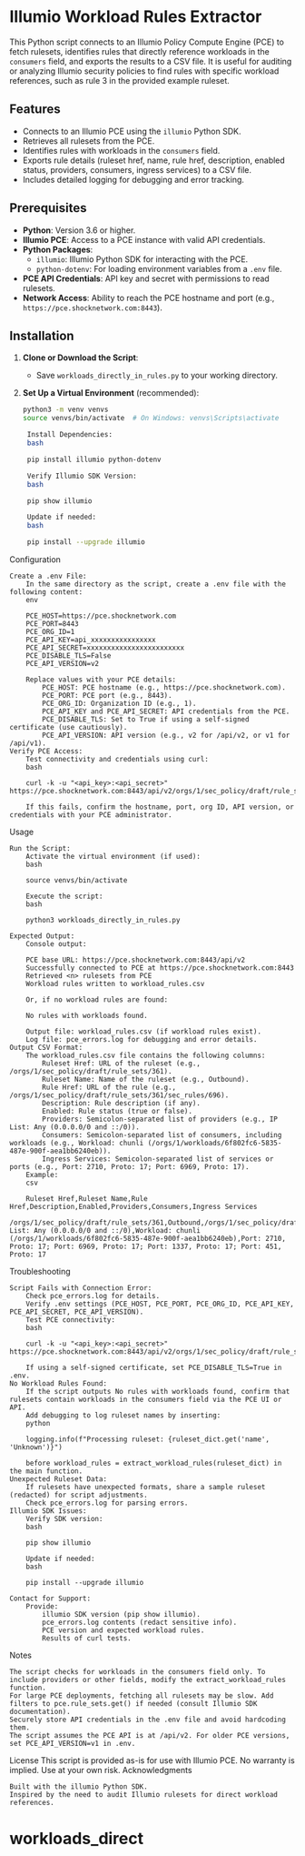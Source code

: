 # Illumio Workload Rules Extractor

This Python script connects to an Illumio Policy Compute Engine (PCE) to fetch rulesets, identifies rules that directly reference workloads in the `consumers` field, and exports the results to a CSV file. It is useful for auditing or analyzing Illumio security policies to find rules with specific workload references, such as rule 3 in the provided example ruleset.

## Features
- Connects to an Illumio PCE using the `illumio` Python SDK.
- Retrieves all rulesets from the PCE.
- Identifies rules with workloads in the `consumers` field.
- Exports rule details (ruleset href, name, rule href, description, enabled status, providers, consumers, ingress services) to a CSV file.
- Includes detailed logging for debugging and error tracking.

## Prerequisites
- **Python**: Version 3.6 or higher.
- **Illumio PCE**: Access to a PCE instance with valid API credentials.
- **Python Packages**:
  - `illumio`: Illumio Python SDK for interacting with the PCE.
  - `python-dotenv`: For loading environment variables from a `.env` file.
- **PCE API Credentials**: API key and secret with permissions to read rulesets.
- **Network Access**: Ability to reach the PCE hostname and port (e.g., `https://pce.shocknetwork.com:8443`).

## Installation
1. **Clone or Download the Script**:
   - Save `workloads_directly_in_rules.py` to your working directory.

2. **Set Up a Virtual Environment** (recommended):
   ```bash
   python3 -m venv venvs
   source venvs/bin/activate  # On Windows: venvs\Scripts\activate

    Install Dependencies:
    bash

    pip install illumio python-dotenv

    Verify Illumio SDK Version:
    bash

    pip show illumio

    Update if needed:
    bash

    pip install --upgrade illumio

Configuration

    Create a .env File:
        In the same directory as the script, create a .env file with the following content:
        env

        PCE_HOST=https://pce.shocknetwork.com
        PCE_PORT=8443
        PCE_ORG_ID=1
        PCE_API_KEY=api_xxxxxxxxxxxxxxxx
        PCE_API_SECRET=xxxxxxxxxxxxxxxxxxxxxxxx
        PCE_DISABLE_TLS=False
        PCE_API_VERSION=v2

        Replace values with your PCE details:
            PCE_HOST: PCE hostname (e.g., https://pce.shocknetwork.com).
            PCE_PORT: PCE port (e.g., 8443).
            PCE_ORG_ID: Organization ID (e.g., 1).
            PCE_API_KEY and PCE_API_SECRET: API credentials from the PCE.
            PCE_DISABLE_TLS: Set to True if using a self-signed certificate (use cautiously).
            PCE_API_VERSION: API version (e.g., v2 for /api/v2, or v1 for /api/v1).
    Verify PCE Access:
        Test connectivity and credentials using curl:
        bash

        curl -k -u "<api_key>:<api_secret>" https://pce.shocknetwork.com:8443/api/v2/orgs/1/sec_policy/draft/rule_sets

        If this fails, confirm the hostname, port, org ID, API version, or credentials with your PCE administrator.

Usage

    Run the Script:
        Activate the virtual environment (if used):
        bash

        source venvs/bin/activate

        Execute the script:
        bash

        python3 workloads_directly_in_rules.py

    Expected Output:
        Console output:

        PCE base URL: https://pce.shocknetwork.com:8443/api/v2
        Successfully connected to PCE at https://pce.shocknetwork.com:8443
        Retrieved <n> rulesets from PCE
        Workload rules written to workload_rules.csv

        Or, if no workload rules are found:

        No rules with workloads found.

        Output file: workload_rules.csv (if workload rules exist).
        Log file: pce_errors.log for debugging and error details.
    Output CSV Format:
        The workload_rules.csv file contains the following columns:
            Ruleset Href: URL of the ruleset (e.g., /orgs/1/sec_policy/draft/rule_sets/361).
            Ruleset Name: Name of the ruleset (e.g., Outbound).
            Rule Href: URL of the rule (e.g., /orgs/1/sec_policy/draft/rule_sets/361/sec_rules/696).
            Description: Rule description (if any).
            Enabled: Rule status (true or false).
            Providers: Semicolon-separated list of providers (e.g., IP List: Any (0.0.0.0/0 and ::/0)).
            Consumers: Semicolon-separated list of consumers, including workloads (e.g., Workload: chunli (/orgs/1/workloads/6f802fc6-5835-487e-900f-aea1bb6240eb)).
            Ingress Services: Semicolon-separated list of services or ports (e.g., Port: 2710, Proto: 17; Port: 6969, Proto: 17).
        Example:
        csv

        Ruleset Href,Ruleset Name,Rule Href,Description,Enabled,Providers,Consumers,Ingress Services
        /orgs/1/sec_policy/draft/rule_sets/361,Outbound,/orgs/1/sec_policy/draft/rule_sets/361/sec_rules/696,,true,IP List: Any (0.0.0.0/0 and ::/0),Workload: chunli (/orgs/1/workloads/6f802fc6-5835-487e-900f-aea1bb6240eb),Port: 2710, Proto: 17; Port: 6969, Proto: 17; Port: 1337, Proto: 17; Port: 451, Proto: 17

Troubleshooting

    Script Fails with Connection Error:
        Check pce_errors.log for details.
        Verify .env settings (PCE_HOST, PCE_PORT, PCE_ORG_ID, PCE_API_KEY, PCE_API_SECRET, PCE_API_VERSION).
        Test PCE connectivity:
        bash

        curl -k -u "<api_key>:<api_secret>" https://pce.shocknetwork.com:8443/api/v2/orgs/1/sec_policy/draft/rule_sets

        If using a self-signed certificate, set PCE_DISABLE_TLS=True in .env.
    No Workload Rules Found:
        If the script outputs No rules with workloads found, confirm that rulesets contain workloads in the consumers field via the PCE UI or API.
        Add debugging to log ruleset names by inserting:
        python

        logging.info(f"Processing ruleset: {ruleset_dict.get('name', 'Unknown')}")

        before workload_rules = extract_workload_rules(ruleset_dict) in the main function.
    Unexpected Ruleset Data:
        If rulesets have unexpected formats, share a sample ruleset (redacted) for script adjustments.
        Check pce_errors.log for parsing errors.
    Illumio SDK Issues:
        Verify SDK version:
        bash

        pip show illumio

        Update if needed:
        bash

        pip install --upgrade illumio

    Contact for Support:
        Provide:
            illumio SDK version (pip show illumio).
            pce_errors.log contents (redact sensitive info).
            PCE version and expected workload rules.
            Results of curl tests.

Notes

    The script checks for workloads in the consumers field only. To include providers or other fields, modify the extract_workload_rules function.
    For large PCE deployments, fetching all rulesets may be slow. Add filters to pce.rule_sets.get() if needed (consult Illumio SDK documentation).
    Securely store API credentials in the .env file and avoid hardcoding them.
    The script assumes the PCE API is at /api/v2. For older PCE versions, set PCE_API_VERSION=v1 in .env.

License
This script is provided as-is for use with Illumio PCE. No warranty is implied. Use at your own risk.
Acknowledgments

    Built with the illumio Python SDK.
    Inspired by the need to audit Illumio rulesets for direct workload references.
# workloads_direct
